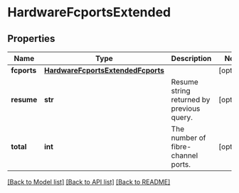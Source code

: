 # HardwareFcportsExtended

## Properties
Name | Type | Description | Notes
------------ | ------------- | ------------- | -------------
**fcports** | [**HardwareFcportsExtendedFcports**](HardwareFcportsExtendedFcports.md) |  | [optional] 
**resume** | **str** | Resume string returned by previous query. | [optional] 
**total** | **int** | The number of fibre-channel ports. | [optional] 

[[Back to Model list]](../README.md#documentation-for-models) [[Back to API list]](../README.md#documentation-for-api-endpoints) [[Back to README]](../README.md)


